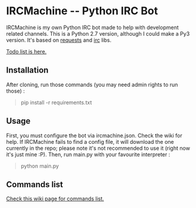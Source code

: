 # IRCMachine -- Python IRC Bot

IRCMachine is my own Python IRC bot made to help with development related channels.
This is a Python 2.7 version, although I could make a Py3 version.
It's based on [requests](http://docs.python-requests.org/en/latest/) and [irc](https://bitbucket.org/jaraco/irc) libs.

[Todo list is here.](https://github.com/s0r00t/IRCMachine/issues/1)

## Installation
After cloning, run those commands (you may need admin rights to run those) :
>pip install -r requirements.txt

## Usage

First, you must configure the bot via ircmachine.json. Check the wiki for help.
If IRCMachine fails to find a config file, it will download the one currently in the repo; please note it's not recommended to use it (right now it's just mine :P).
Then, run main.py with your favourite interpreter :
>python main.py

## Commands list

[Check this wiki page for commands list.](https://github.com/s0r00t/IRCMachine/wiki/Commands-list)
